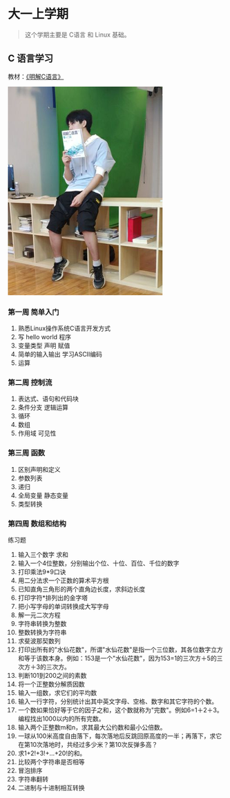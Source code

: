 # 大一上学期


> 这个学期主要是 C语言 和 Linux 基础。


## C 语言学习

教材：[《明解C语言》](https://item.jd.com/11821338.html)

![logo](./sry.png)

### 第一周  简单入门

1. 熟悉Linux操作系统C语言开发方式
2. 写 hello world 程序 
3. 变量类型 声明 赋值
4. 简单的输入输出 学习ASCII编码
5. 运算

### 第二周  控制流

1. 表达式、语句和代码块
2. 条件分支 逻辑运算
3. 循环
4. 数组
5. 作用域 可见性 

### 第三周 函数

1. 区别声明和定义
2. 参数列表
3. 递归
4. 全局变量 静态变量
5. 类型转换

### 第四周 数组和结构


练习题

01. 输入三个数字 求和
02. 输入一个4位整数，分别输出个位、十位、百位、千位的数字
03. 打印乘法9*9口诀
04. 用二分法求一个正数的算术平方根
05. 已知直角三角形的两个直角边长度，求斜边长度
06. 打印字符*排列出的金字塔
07. 把小写字母的单词转换成大写字母
08. 解一元二次方程
09. 字符串转换为整数
10. 整数转换为字符串
11. 求斐波那契数列
12. 打印出所有的"水仙花数"，所谓"水仙花数"是指一个三位数，其各位数字立方和等于该数本身。例如：153是一个"水仙花数"，因为153=1的三次方＋5的三次方＋3的三次方。
13. 判断101到200之间的素数
14. 将一个正整数分解质因数
15. 输入一组数，求它们的平均数
16. 输入一行字符，分别统计出其中英文字母、空格、数字和其它字符的个数。
17. 一个数如果恰好等于它的因子之和，这个数就称为"完数"。例如6=1＋2＋3。编程找出1000以内的所有完数。
18. 输入两个正整数m和n，求其最大公约数和最小公倍数。
19. 一球从100米高度自由落下，每次落地后反跳回原高度的一半；再落下，求它在第10次落地时，共经过多少米？第10次反弹多高？
20. 求1+2!+3!+...+20!的和。
21. 比较两个字符串是否相等
22. 冒泡排序
23. 字符串翻转
24. 二进制与十进制相互转换






